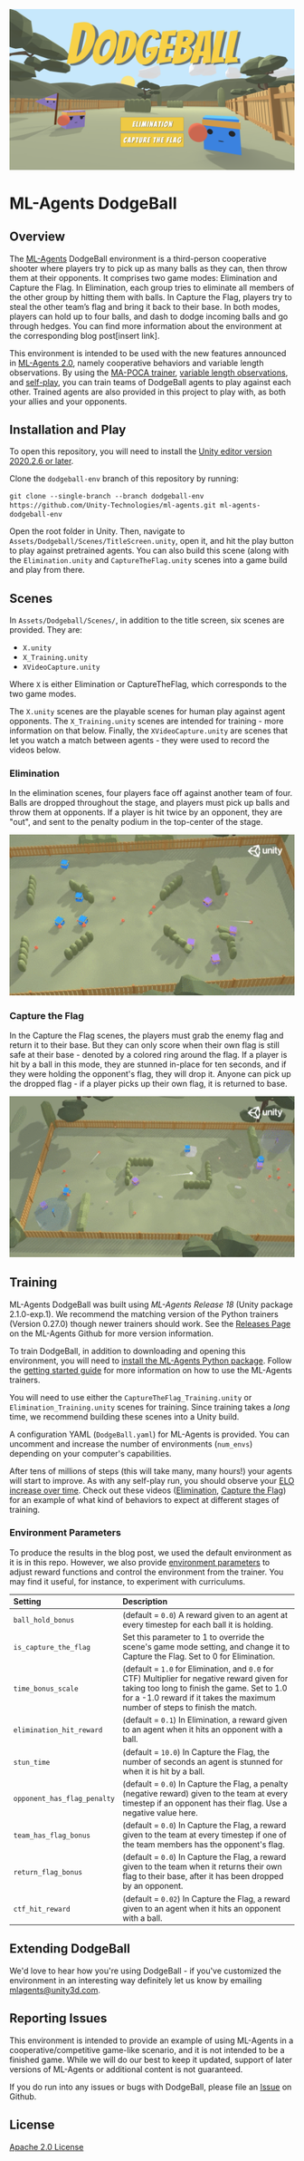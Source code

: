 ![Header](/doc_images/Dodgeball_TitleScreen.png)

# ML-Agents DodgeBall

## Overview

The [ML-Agents](https://github.com/Unity-Technologies/ml-agents) DodgeBall environment is a third-person cooperative shooter where players try to pick up as many balls as they can, then throw them at their opponents. It comprises two game modes: Elimination and Capture the Flag. In Elimination, each group tries to eliminate all members of the other group by hitting them with balls. In Capture the Flag, players try to steal the other team’s flag and bring it back to their base. In both modes, players can hold up to four balls, and dash to dodge incoming balls and go through hedges. You can find more information about the environment at the corresponding blog post[insert link].

This environment is intended to be used with the new features announced in [ML-Agents 2.0](https://blog.unity.com/technology/ml-agents-v20-release-now-supports-training-complex-cooperative-behaviors), namely cooperative behaviors and variable length observations. By using the [MA-POCA trainer](https://github.com/Unity-Technologies/ml-agents/blob/release_18_docs/docs/Learning-Environment-Design-Agents.md#groups-for-cooperative-scenarios), [variable length observations](https://github.com/Unity-Technologies/ml-agents/blob/release_18_docs/docs/Learning-Environment-Design-Agents.md#groups-for-cooperative-scenarios), and [self-play](https://github.com/Unity-Technologies/ml-agents/blob/release_18_docs/docs/Learning-Environment-Design-Agents.md#teams-for-adversarial-scenarios), you can train teams of DodgeBall agents to play against each other. Trained agents are also provided in this project to play with, as both your allies and your opponents.

## Installation and Play

To open this repository, you will need to install the [Unity editor version 2020.2.6 or later](https://unity3d.com/get-unity/download).

Clone the `dodgeball-env` branch of this repository by running:
```
git clone --single-branch --branch dodgeball-env https://github.com/Unity-Technologies/ml-agents.git ml-agents-dodgeball-env
```

Open the root folder in Unity. Then, navigate to `Assets/Dodgeball/Scenes/TitleScreen.unity`, open it, and hit the play button to play against pretrained agents. You can also build this scene (along with the `Elimination.unity` and `CaptureTheFlag.unity` scenes into a game build and play from there.
## Scenes

In `Assets/Dodgeball/Scenes/`, in addition to the title screen, six scenes are provided. They are:
* `X.unity`
* `X_Training.unity`
* `XVideoCapture.unity`

Where `X` is either Elimination or CaptureTheFlag, which corresponds to the two game modes.

The `X.unity` scenes are the playable scenes for human play against agent opponents. The `X_Training.unity` scenes are intended for training - more information on that below. Finally, the `XVideoCapture.unity` are scenes that let you watch a match between agents - they were used to record the videos below.

### Elimination

In the elimination scenes, four players face off against another team of four. Balls are dropped throughout the stage, and players must pick up balls and throw them at opponents. If a player is hit twice by an opponent, they are "out", and sent to the penalty podium in the top-center of the stage.

![EliminationVideo](/doc_images/ShorterElimination.gif)
### Capture the Flag

In the Capture the Flag scenes, the players must grab the enemy flag and return it to their base. But they can only score when their own flag is still safe at their base - denoted by a colored ring around the flag. If a player is hit by a ball in this mode, they are stunned in-place for ten seconds, and if they were holding the opponent's flag, they will drop it. Anyone can pick up the dropped flag - if a player picks up their own flag, it is returned to base.

![CTFVideo](/doc_images/ShorterCTF.gif)

## Training

ML-Agents DodgeBall was built using *ML-Agents Release 18* (Unity package 2.1.0-exp.1). We recommend the matching version of the Python trainers (Version 0.27.0) though newer trainers should work. See the [Releases Page](https://github.com/Unity-Technologies/ml-agents#releases--documentation) on the ML-Agents Github for more version information.

To train DodgeBall, in addition to downloading and opening this environment, you will need to [install the ML-Agents Python package](https://github.com/Unity-Technologies/ml-agents/blob/release_18_docs/docs/Installation.md#install-the-mlagents-python-package). Follow the [getting started guide](https://github.com/Unity-Technologies/ml-agents/blob/release_18_docs/docs/Getting-Started.md) for more information on how to use the ML-Agents trainers.

You will need to use either the `CaptureTheFlag_Training.unity` or `Elimination_Training.unity` scenes for training. Since training takes a *long* time, we recommend building these scenes into a Unity build.

A configuration YAML (`DodgeBall.yaml`) for ML-Agents is provided. You can uncomment and increase the number of environments (`num_envs`) depending on your computer's capabilities.

After tens of millions of steps (this will take many, many hours!) your agents will start to improve. As with any self-play run, you should observe your [ELO increase over time](https://github.com/Unity-Technologies/ml-agents/blob/release_18_docs/docs/Using-Tensorboard.md#self-play). Check out these videos ([Elimination](https://www.youtube.com/watch?v=Q9cIYfGA1GQ), [Capture the Flag](https://www.youtube.com/watch?v=SyxVayp01S4)) for an example of what kind of behaviors to expect at different stages of training.

### Environment Parameters

To produce the results in the blog post, we used the default environment as it is in this repo. However, we also provide [environment parameters](https://github.com/Unity-Technologies/ml-agents/blob/release_18_docs/docs/Training-ML-Agents.md#environment-parameters) to adjust reward functions and control the environment from the trainer. You may find it useful, for instance, to experiment with curriculums.

| **Setting**              | **Description**                                                                                                                                                                                                                                                                                                                                                                                                                                                                                                                                                                                                                                                                                                                |
| :----------------------- | :----------------------------------------------------------------------------------------------------------------------------------------------------------------------------------------------------------------------------------------------------------------------------------------------------------------------------------------------------------------------------------------------------------------------------------------------------------------------------------------------------------------------------------------------------------------------------------------------------------------------------------------------------------------------------------------------------------------------------- |
| `ball_hold_bonus`| (default = `0.0`) A reward given to an agent at every timestep for each ball it is holding.|
| `is_capture_the_flag`| Set this parameter to 1 to override the scene's game mode setting, and change it to Capture the Flag. Set to 0 for Elimination.|
| `time_bonus_scale`| (default = `1.0` for Elimination, and `0.0` for CTF) Multiplier for negative reward given for taking too long to finish the game. Set to 1.0 for a -1.0 reward if it takes the maximum number of steps to finish the match.|
| `elimination_hit_reward`| (default = `0.1`) In Elimination, a reward given to an agent when it hits an opponent with a ball.|
| `stun_time` | (default = `10.0`) In Capture the Flag, the number of seconds an agent is stunned for when it is hit by a ball.|
| `opponent_has_flag_penalty`| (default = `0.0`) In Capture the Flag, a penalty (negative reward) given to the team at every timestep if an opponent has their flag. Use a negative value here. |
| `team_has_flag_bonus`| (default = `0.0`) In Capture the Flag, a reward given to the team at every timestep if one of the team members has the opponent's flag.|
| `return_flag_bonus`| (default = `0.0`) In Capture the Flag, a reward given to the team when it returns their own flag to their base, after it has been dropped by an opponent.|
| `ctf_hit_reward`| (default = `0.02`) In Capture the Flag, a reward given to an agent when it hits an opponent with a ball.|


## Extending DodgeBall

We'd love to hear how you're using DodgeBall - if you've customized the environment in an interesting way definitely let us know by emailing mlagents@unity3d.com.

## Reporting Issues

This environment is intended to provide an example of using ML-Agents in a cooperative/competitive game-like scenario, and it is not intended to be a finished game. While we will do our best to keep it updated, support of later versions of ML-Agents or additional content is not guaranteed.

If you do run into any issues or bugs with DodgeBall, please file an [Issue](https://github.com/Unity-Technologies/ml-agents/issues) on Github.

## License

[Apache 2.0 License](LICENSE.txt)


